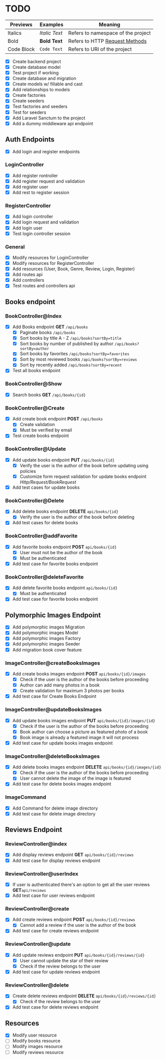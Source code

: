 # TODO

| Previews   | Examples      | Meaning                                                                                     |
| ---------- | ------------- | ------------------------------------------------------------------------------------------- |
| Italics    | _Italic Text_ | Refers to namespace of the project                                                          |
| Bold       | **Bold Text** | Refers to HTTP [Request Methods](https://developer.mozilla.org/en-US/docs/Web/HTTP/Methods) |
| Code Block | `Code Text`   | Refers to URI of the project                                                                |

-   [x] Create backend project
-   [x] Create database model
-   [x] Test project if working
-   [x] Create database and migration
-   [x] Create models w/ fillable and cast
-   [x] Add relationships to models
-   [x] Create factories
-   [x] Create seeders
-   [x] Test factories and seeders
-   [x] Test for seeders
-   [x] Add Laravel Sanctum to the project
-   [x] Add a dummy middleware api endpoint

## Auth Endpoints

-   [x] Add login and register endpoints

### LoginController

-   [x] Add register rontroller
-   [x] Add register request and validation
-   [x] Add register user
-   [x] Add rest to register session

### RegisterController

-   [x] Add login controller
-   [x] Add login request and validation
-   [x] Add login user
-   [x] Test login controller session

### General

-   [x] Modify resources for LoginController
-   [x] Modify resources for RegisterController
-   [x] Add resources (User, Book, Genre, Review, Login, Register)
-   [x] Add routes api
-   [x] Add controllers
-   [x] Test routes and controllers api

## Books endpoint

### BookController@Index

-   [x] Add Books endpoint **GET** `/api/books`
    -   [x] Paginate books `/api/books`
    -   [x] Sort books by title A - Z `/api/books?sortBy=title`
    -   [x] Sort books by number of published by author `/api/books?sortBy=author`
    -   [x] Sort books by favorites `/api/books?sortBy=favorites`
    -   [x] Sort by most reviewed books `/api/books?sortBy=reviews`
    -   [x] Sort by recently added `/api/books?sortBy=recent`
-   [x] Test all books endpoint

### BookController@Show

-   [x] Search books **GET** `/api/books/{id}`

### BookController@Create

-   [x] Add create book endpoint **POST** `/api/books`
    -   [x] Create validation
    -   [x] Must be verified by email
-   [x] Test create books endpoint

### BookController@Update

-   [x] Add update books endpoint **PUT** `/api/books/{id}`
    -   [x] Verify the user is the author of the book before updating using policies
    -   [x] Customize form request validation for update books endpoint _Http/Request/BookRequest_
-   [x] Add test cases for update books

### BookController@Delete

-   [x] Add delete books endpoint **DELETE** `api/books/{id}`
    -   [x] Verify the user is the author of the book before deleting
-   [x] Add test cases for delete books

### BookController@addFavorite

-   [x] Add favorite books endpoint **POST** `api/books/{id}`
    -   [x] User must not be the author of the book
    -   [x] Must be authenticated
-   [x] Add test case for favorite books endpoint

### BookController@deleteFavorite

-   [x] Add delete favorite books endpoint `api/books/{id}`
    -   [x] Must be authenticated
-   [x] Add test case for favorite books endpoint

## Polymorphic Images Endpoint

-   [x] Add polymorphic images Migration
-   [x] Add polymorphic images Model
-   [x] Add polymorphic images Factory
-   [x] Add polymorphic images Seeder
-   [x] Add migration book cover feature

### ImageController@createBooksImages

-   [x] Add create books images endpoint **POST** `api/books/{id}/images`
    -   [x] Check if the user is the author of the books before proceeding
    -   [x] Author can add many photos in a book
    -   [x] Create validation for maximum 3 photos per books
-   [x] Add test case for Create Books Endpoint

### ImageController@updateBooksImages

-   [x] Add update books images endpoint **PUT** `api/books/{id}/images/{id}`
    -   [x] Check if the user is the author of the books before proceeding
    -   [x] Book author can choose a picture as featured photo of a book
    -   [x] Book image is already a featured image it will not process
-   [x] Add test case for update books images endpoint

### ImageController@deleteBooksImages

-   [x] Add delete books images endpoint **DELETE** `api/books/{id}/images/{id}`
    -   [x] Check if the user is the author of the books before proceeding
    -   [x] User cannot delete the image of the image is featured
-   [x] Add test case for delete books images endpoint

### ImageCommand

- [x] Add Command for delete image directory
- [x] Add test case for delete image directory

## Reviews Endpoint

### ReviewController@index

-   [x] Add display reviews endpoint **GET** `api/books/{id}/reviews`
-   [x] Add test case for display reviews endpoint

### ReviewController@userIndex

-   [x] If user is authenticated there's an option to get all the user reviews **GET**`api/reviews`
-   [x] Add test case for user reviews endpoint

### ReviewController@create

-   [x] Add create reviews endpoint **POST** `api/books/{id}/reviews`
    -   [x] Cannot add a review if the user is the author of the book
-   [x] Add test case for create reviews endpoint

### ReviewController@update

-   [x] Add update reviews endpoint **PUT** `api/books/{id}/reviews/{id}`
    -   [x] User cannot update the star of their review
    -   [x] Check if the review belongs to the user
-   [x] Add test case for update reviews endpoint

### ReviewController@delete

-   [x] Create delete reviews endpoint **DELETE** `api/books/{id}/reviews/{id}`
    -   [x] Check if the review belongs to the user
-   [x] Add test case for delete reviews endpoint

## Resources

- [x] Modify user resource
- [ ] Modify books resource
- [ ] Modify images resource
- [ ] Modify reviews resource
